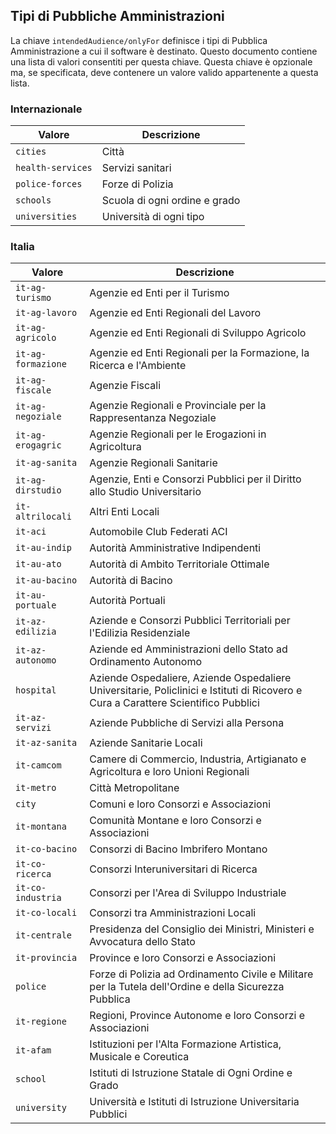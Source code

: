 ## Tipi di Pubbliche Amministrazioni 

La chiave `intendedAudience/onlyFor` definisce i tipi di Pubblica
Amministrazione a cui il software è destinato. Questo documento contiene una
lista di valori consentiti per questa chiave. Questa chiave è opzionale ma, se
specificata, deve contenere un valore valido appartenente a questa lista.

### Internazionale 

Valore | Descrizione
----- | -----------
`cities` | Città 
`health-services` | Servizi sanitari
`police-forces` | Forze di Polizia
`schools` | Scuola di ogni ordine e grado 
`universities` | Università di ogni tipo

### Italia

Valore | Descrizione
----- | -----------
`it-ag-turismo` | Agenzie ed Enti per il Turismo
`it-ag-lavoro` | Agenzie ed Enti Regionali del Lavoro
`it-ag-agricolo` | Agenzie ed Enti Regionali di Sviluppo Agricolo
`it-ag-formazione` | Agenzie ed Enti Regionali per la Formazione, la Ricerca e l'Ambiente
`it-ag-fiscale` | Agenzie Fiscali
`it-ag-negoziale` | Agenzie Regionali e Provinciale per la Rappresentanza Negoziale
`it-ag-erogagric` | Agenzie Regionali per le Erogazioni in Agricoltura
`it-ag-sanita` | Agenzie Regionali Sanitarie
`it-ag-dirstudio` | Agenzie, Enti e Consorzi Pubblici per il Diritto allo Studio Universitario
`it-altrilocali` | Altri Enti Locali
`it-aci` | Automobile Club Federati ACI
`it-au-indip` | Autorità Amministrative Indipendenti
`it-au-ato` | Autorità di Ambito Territoriale Ottimale
`it-au-bacino` | Autorità di Bacino
`it-au-portuale` | Autorità Portuali
`it-az-edilizia` | Aziende e Consorzi Pubblici Territoriali per l'Edilizia Residenziale
`it-az-autonomo` | Aziende ed Amministrazioni dello Stato ad Ordinamento Autonomo
`hospital` | Aziende Ospedaliere, Aziende Ospedaliere Universitarie, Policlinici e Istituti di Ricovero e Cura a Carattere Scientifico Pubblici
`it-az-servizi` | Aziende Pubbliche di Servizi alla Persona
`it-az-sanita` | Aziende Sanitarie Locali
`it-camcom` | Camere di Commercio, Industria, Artigianato e Agricoltura e loro Unioni Regionali
`it-metro` | Città Metropolitane
`city` | Comuni e loro Consorzi e Associazioni
`it-montana` | Comunità Montane e loro Consorzi e Associazioni
`it-co-bacino` | Consorzi di Bacino Imbrifero Montano
`it-co-ricerca` | Consorzi Interuniversitari di Ricerca
`it-co-industria` | Consorzi per l'Area di Sviluppo Industriale
`it-co-locali` | Consorzi tra Amministrazioni Locali
`it-centrale` | Presidenza del Consiglio dei Ministri, Ministeri e Avvocatura dello Stato
`it-provincia` | Province e loro Consorzi e Associazioni
`police` | Forze di Polizia ad Ordinamento Civile e Militare per la Tutela dell'Ordine e della Sicurezza Pubblica
`it-regione` | Regioni, Province Autonome e loro Consorzi e Associazioni
`it-afam` | Istituzioni per l'Alta Formazione Artistica, Musicale e Coreutica
`school` | Istituti di Istruzione Statale di Ogni Ordine e Grado
`university` | Università e Istituti di Istruzione Universitaria Pubblici
